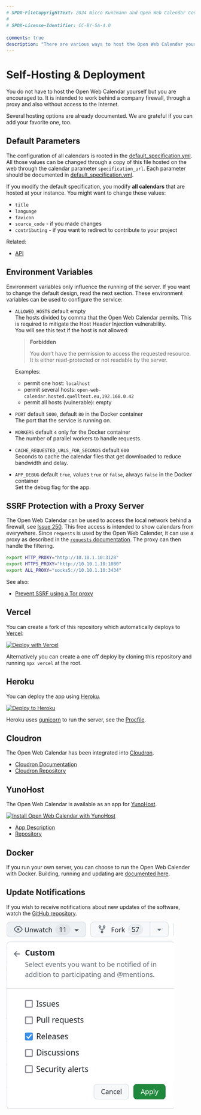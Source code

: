 ```yaml
---
# SPDX-FileCopyrightText: 2024 Nicco Kunzmann and Open Web Calendar Contributors <https://open-web-calendar.quelltext.eu/>
#
# SPDX-License-Identifier: CC-BY-SA-4.0

comments: true
description: "There are various ways to host the Open Web Calendar yourself and customize the deployment."
---
```


# Self-Hosting & Deployment

You do not have to host the Open Web Calendar yourself but you are encouraged to.
It is intended to work behind a company firewall, through a proxy and also without access to the Internet.

Several hosting options are already documented.
We are grateful if you can add your favorite one, too.

## Default Parameters

The configuration of all calendars is rooted in the [default_specification.yml].
All those values can be changed through a copy of this file hosted on the web
through the calendar parameter `specification_url`.
Each parameter should be documented in [default_specification.yml].

If you modify the default specification, you modify **all calendars** that are hosted at your instance.
You might want to change these values:

- `title`
- `language`
- `favicon`
- `source_code` - if you made changes
- `contributing` - if you want to redirect to contribute to your project

[default_specification.yml]: https://github.com/niccokunzmann/open-web-calendar/blob/master/default_specification.yml

Related:

- [API](../dev/api.md)

## Environment Variables

Environment variables only influence the running of the server.
If you want to change the default design, read the next section.
These environment variables can be used to configure the service:

- `ALLOWED_HOSTS` default empty  
    The hosts divided by comma that the Open Web Calendar permits.
    This is required to mitigate the Host Header Injection vulnerability.  
    You will see this text if the host is not allowed:

    > **Forbidden**
    >
    > You don't have the permission to access the requested resource. It is either read-protected or not readable by the server.

    Examples:
    
    - permit one host: `localhost`
    - permit several hosts: `open-web-calendar.hosted.quelltext.eu,192.168.0.42`
    - permit all hosts (vulnerable): empty

- `PORT` default `5000`, default `80` in the Docker container  
    The port that the service is running on.
- `WORKERS` default `4` only for the Docker container  
    The number of parallel workers to handle requests.
- `CACHE_REQUESTED_URLS_FOR_SECONDS` default `600`  
    Seconds to cache the calendar files that get downloaded to reduce bandwidth and delay.
- `APP_DEBUG` default `true`, values `true` or `false`, always `false` in the Docker container  
    Set the debug flag for the app.

## SSRF Protection with a Proxy Server

The Open Web Calendar can be used to access the local network behind a firewall,
see [Issue 250](https://github.com/niccokunzmann/open-web-calendar/issues/250).
This free access is intended to show calendars from everywhere.
Since `requests` is used by the Open Web Calender,
it can use a proxy as described in the
[`requests` documentation](https://requests.readthedocs.io/en/latest/user/advanced/#proxies).
The proxy can then handle the filtering.

```sh
export HTTP_PROXY="http://10.10.1.10:3128"
export HTTPS_PROXY="http://10.10.1.10:1080"
export ALL_PROXY="socks5://10.10.1.10:3434"
```

See also:

- [Prevent SSRF using a Tor proxy](docker.md#preventing-ssrf-attacks-using-a-tor-proxy)

## Vercel

You can create a fork of this repository which automatically deploys to [Vercel](https://vercel.com/):

[![Deploy with Vercel](https://vercel.com/button)](https://vercel.com/new/clone?repository-url=https%3A%2F%2Fgithub.com%2Fniccokunzmann%2Fopen-web-calendar.git)

Alternatively you can create a one off deploy by cloning this repository and running `npx vercel` at the root.

## Heroku

You can deploy the app using [Heroku](https://heroku.com).

[![Deploy to Heroku](https://www.herokucdn.com/deploy/button.svg)](https://heroku.com/deploy?template=https://github.com/niccokunzmann/open-web-calendar)

Heroku uses [gunicorn](https://gunicorn.org/)
to run the server, see the [Procfile](https://github.com/niccokunzmann/open-web-calendar/blob/master/Procfile).

## Cloudron

The Open Web Calendar has been integrated into [Cloudron](https://www.cloudron.io/).

- [Cloudron Documentation](https://docs.cloudron.io/apps/openwebcalendar/)
- [Cloudron Repository](https://git.cloudron.io/cloudron/openwebcalendar-app)

## YunoHost

The Open Web Calendar is available as an app for [YunoHost](https://yunohost.org/).

[![Install Open Web Calendar with YunoHost](https://install-app.yunohost.org/install-with-yunohost.svg)](https://install-app.yunohost.org/?app=open-web-calendar)

- [App Description](https://apps.yunohost.org/app/open-web-calendar)
- [Repository](https://github.com/YunoHost-Apps/open-web-calendar_ynh/blob/master/ALL_README.md)

## Docker

If you run your own server, you can choose to run the Open Web Calender with Docker.
Building, running and updating are [documented here](docker.md).

## Update Notifications

If you wish to receive notifications about new updates of the software,
watch the [GitHub repository]({{link.repo}}).

![Repository, Watch, Custom, Releases](../assets/img/subscribe-to-release.png)

[open-web-calendar.hosted.quelltext.eu]: {{link.web}}
[tor.open-web-calendar.hosted.quelltext.eu]: {{link.tor}}
